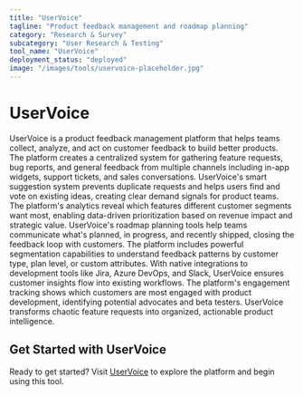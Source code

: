 ```yaml
---
title: "UserVoice"
tagline: "Product feedback management and roadmap planning"
category: "Research & Survey"
subcategory: "User Research & Testing"
tool_name: "UserVoice"
deployment_status: "deployed"
image: "/images/tools/uservoice-placeholder.jpg"
---
```


# UserVoice

UserVoice is a product feedback management platform that helps teams collect, analyze, and act on customer feedback to build better products. The platform creates a centralized system for gathering feature requests, bug reports, and general feedback from multiple channels including in-app widgets, support tickets, and sales conversations. UserVoice's smart suggestion system prevents duplicate requests and helps users find and vote on existing ideas, creating clear demand signals for product teams. The platform's analytics reveal which features different customer segments want most, enabling data-driven prioritization based on revenue impact and strategic value. UserVoice's roadmap planning tools help teams communicate what's planned, in progress, and recently shipped, closing the feedback loop with customers. The platform includes powerful segmentation capabilities to understand feedback patterns by customer type, plan level, or custom attributes. With native integrations to development tools like Jira, Azure DevOps, and Slack, UserVoice ensures customer insights flow into existing workflows. The platform's engagement tracking shows which customers are most engaged with product development, identifying potential advocates and beta testers. UserVoice transforms chaotic feature requests into organized, actionable product intelligence.
## Get Started with UserVoice

Ready to get started? Visit [UserVoice](https://uservoice.com) to explore the platform and begin using this tool.
